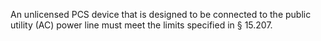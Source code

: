 An unlicensed PCS device that is designed to be connected to the public utility (AC) power line must meet the limits specified in § 15.207.

